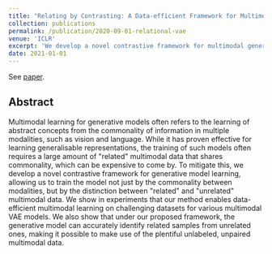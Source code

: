 ```yaml
---
title: "Relating by Contrasting: A Data-efficient Framework for Multimodal Generative Models"
collection: publications
permalink: /publication/2020-09-01-relational-vae
venue: 'ICLR'
excerpt: 'We develop a novel contrastive framework for multimodal generative model learning, allowing us to train the model not just by the commonality between modalities, but by the distinction between ''related`` and ''unrelated`` multimodal data.'
date: 2021-01-01
---
```


See [paper](https://arxiv.org/pdf/2007.01179.pdf).

## Abstract
Multimodal learning for generative models often refers to the learning of abstract concepts from the commonality of information in multiple modalities, such as vision and language. While it has proven effective for learning generalisable representations, the training of such models often requires a large amount of "related" multimodal data that shares commonality, which can be expensive to come by. To mitigate this, we develop a novel contrastive framework for generative model learning, allowing us to train the model not just by the commonality between modalities, but by the distinction between "related" and "unrelated" multimodal data. We show in experiments that our method enables data-efficient multimodal learning on challenging datasets for various multimodal VAE models. We also show that under our proposed framework, the generative model can accurately identify related samples from unrelated ones, making it possible to make use of the plentiful unlabeled, unpaired multimodal data.
